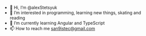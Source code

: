 - 👋 Hi, I’m @alexStetsyuk
- 👀 I’m interested in programming, learning new things, skating and reading
- 🌱 I’m currently learning Angular and TypeScript
- 📫 How to reach me san9istec@gmail.com

<!---
alexStetsyuk/alexStetsyuk is a ✨ special ✨ repository because its `README.md` (this file) appears on your GitHub profile.
You can click the Preview link to take a look at your changes.
--->
